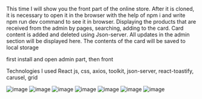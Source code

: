 This time I will show you the front part of the online store. After it is cloned, it is necessary to open it in the browser with the help of npm i and write npm run dev command to see it in browser. Displaying the products that are received from the admin by pages, searching, adding to the card. Card content is added and deleted using Json-server․ All updates in the admin section will be displayed here․ The contents of the card will be saved to local storage

first install and open admin part, then front

Technologies I used
React js, css, axios, toolkit, json-server, react-toastify, carusel, grid


![image](https://user-images.githubusercontent.com/121361500/221713626-c2571387-83f6-46c0-86e0-ae2abc5d7018.png)
![image](https://user-images.githubusercontent.com/121361500/221713671-74e9477e-a1d9-41e2-bd2c-b6da3e5c4cd7.png)
![image](https://user-images.githubusercontent.com/121361500/221713727-76ab84bc-b28d-4512-8d09-1ba6db3fc251.png)
![image](https://user-images.githubusercontent.com/121361500/221713783-3c0418f7-19a4-4f4c-9499-9d8a02b0877c.png)
![image](https://user-images.githubusercontent.com/121361500/221713828-bf70adc9-337c-43ae-a26b-21324a62f954.png)
![image](https://user-images.githubusercontent.com/121361500/221713873-41341564-5b69-4000-b332-9922a654df1e.png)
![image](https://user-images.githubusercontent.com/121361500/221713928-8f29a433-0127-48b5-adbf-59dbeb36f731.png)
